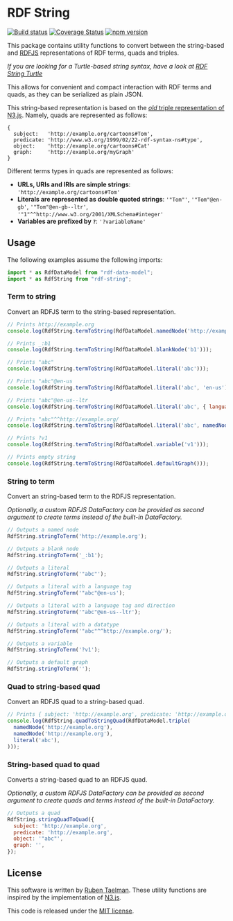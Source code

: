 # RDF String

[![Build status](https://github.com/rubensworks/rdf-string.js/workflows/CI/badge.svg)](https://github.com/rubensworks/rdf-string.js/actions?query=workflow%3ACI)
[![Coverage Status](https://coveralls.io/repos/github/rubensworks/rdf-string.js/badge.svg?branch=master)](https://coveralls.io/github/rubensworks/rdf-string.js?branch=master)
[![npm version](https://badge.fury.io/js/rdf-string.svg)](https://www.npmjs.com/package/rdf-string)

This package contains utility functions to convert between the string-based
and [RDFJS](https://github.com/rdfjs/representation-task-force/) representations of RDF terms, quads and triples.

_If you are looking for a Turtle-based string syntax, have a look at [RDF String Turtle](https://github.com/rubensworks/rdf-string-ttl.js)_

This allows for convenient and compact interaction with RDF terms and quads,
as they can be serialized as plain JSON.

This string-based representation is based on the
[*old* triple representation of N3.js](https://github.com/rdfjs/N3.js/tree/v0.11.0#triple-representation).
Namely, quads are represented as follows:
```
{
  subject:   'http://example.org/cartoons#Tom',
  predicate: 'http://www.w3.org/1999/02/22-rdf-syntax-ns#type',
  object:    'http://example.org/cartoons#Cat'
  graph:     'http://example.org/myGraph'
}
```
Different terms types in quads are represented as follows:
* **URLs, URIs and IRIs are simple strings**: `'http://example.org/cartoons#Tom'`
* **Literals are represented as double quoted strings**: `'"Tom"'`, `'"Tom"@en-gb'`, `'"Tom"@en-gb--ltr'`, `'"1"^^http://www.w3.org/2001/XMLSchema#integer'`
* **Variables are prefixed by `?`**: `'?variableName'`

## Usage

The following examples assume the following imports:
```javascript
import * as RdfDataModel from "rdf-data-model";
import * as RdfString from "rdf-string";
```

### Term to string

Convert an RDFJS term to the string-based representation.

```javascript
// Prints http://example.org
console.log(RdfString.termToString(RdfDataModel.namedNode('http://example.org')));

// Prints _:b1
console.log(RdfString.termToString(RdfDataModel.blankNode('b1')));

// Prints "abc"
console.log(RdfString.termToString(RdfDataModel.literal('abc')));

// Prints "abc"@en-us
console.log(RdfString.termToString(RdfDataModel.literal('abc', 'en-us')));

// Prints "abc"@en-us--ltr
console.log(RdfString.termToString(RdfDataModel.literal('abc', { language: 'en-us', direction: 'ltr' })));

// Prints "abc"^^http://example.org/
console.log(RdfString.termToString(RdfDataModel.literal('abc', namedNode('http://example.org/'))));

// Prints ?v1
console.log(RdfString.termToString(RdfDataModel.variable('v1')));

// Prints empty string
console.log(RdfString.termToString(RdfDataModel.defaultGraph()));
```

### String to term

Convert an string-based term to the RDFJS representation.

_Optionally, a custom RDFJS DataFactory can be provided as second argument to create terms instead of the built-in DataFactory._

```javascript
// Outputs a named node
RdfString.stringToTerm('http://example.org');

// Outputs a blank node
RdfString.stringToTerm('_:b1');

// Outputs a literal
RdfString.stringToTerm('"abc"');

// Outputs a literal with a language tag
RdfString.stringToTerm('"abc"@en-us');

// Outputs a literal with a language tag and direction
RdfString.stringToTerm('"abc"@en-us--ltr');

// Outputs a literal with a datatype
RdfString.stringToTerm('"abc"^^http://example.org/');

// Outputs a variable
RdfString.stringToTerm('?v1');

// Outputs a default graph
RdfString.stringToTerm('');
```

### Quad to string-based quad

Convert an RDFJS quad to a string-based quad.

```javascript
// Prints { subject: 'http://example.org', predicate: 'http://example.org', object: '"abc"', graph: '' }
console.log(RdfString.quadToStringQuad(RdfDataModel.triple(
  namedNode('http://example.org'),
  namedNode('http://example.org'),
  literal('abc'),
)));
```

### String-based quad to quad

Converts a string-based quad to an RDFJS quad.

_Optionally, a custom RDFJS DataFactory can be provided as second argument to create quads and terms instead of the built-in DataFactory._

```javascript
// Outputs a quad
RdfString.stringQuadToQuad({
  subject: 'http://example.org',
  predicate: 'http://example.org',
  object: '"abc"',
  graph: '',
});
```

## License
This software is written by [Ruben Taelman](http://rubensworks.net/).
These utility functions are inspired by the implementation of [N3.js](https://github.com/RubenVerborgh/N3.js).

This code is released under the [MIT license](http://opensource.org/licenses/MIT).
